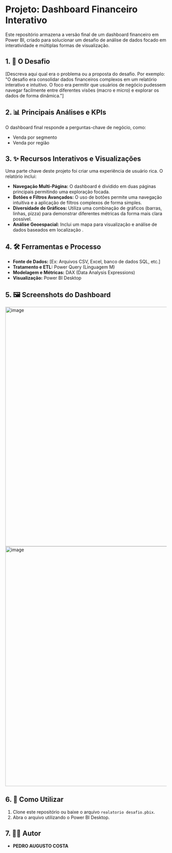 # Projeto: Dashboard Financeiro Interativo

Este repositório armazena a versão final de um dashboard financeiro em Power BI, criado para solucionar um desafio de análise de dados focado em interatividade e múltiplas formas de visualização.

## 1. 🎯 O Desafio
[Descreva aqui qual era o problema ou a proposta do desafio. Por exemplo: "O desafio era consolidar dados financeiros complexos em um relatório interativo e intuitivo. O foco era permitir que usuários de negócio pudessem navegar facilmente entre diferentes visões (macro e micro) e explorar os dados de forma dinâmica."]

## 2. 📊 Principais Análises e KPIs
O dashboard final responde a perguntas-chave de negócio, como:
* Venda por segmento
* Venda por região


## 3. ✨ Recursos Interativos e Visualizações
Uma parte chave deste projeto foi criar uma experiência de usuário rica. O relatório inclui:

* **Navegação Multi-Página:** O dashboard é dividido em duas páginas principais permitindo uma exploração focada.
* **Botões e Filtros Avançados:** O uso de botões permite uma navegação intuitiva e a aplicação de filtros complexos de forma simples.
* **Diversidade de Gráficos:** Utiliza uma combinação de gráficos (barras, linhas, pizza) para demonstrar diferentes métricas da forma mais clara possível.
* **Análise Geoespacial:** Inclui um mapa para visualização e análise de dados baseados em localização .

## 4. 🛠️ Ferramentas e Processo
* **Fonte de Dados:** [Ex: Arquivos CSV, Excel, banco de dados SQL, etc.]
* **Tratamento e ETL:** Power Query (Linguagem M)
* **Modelagem e Métricas:** DAX (Data Analysis Expressions)
* **Visualização:** Power BI Desktop

## 5. 🖼️ Screenshots do Dashboard
<img width="1340" height="748" alt="image" src="https://github.com/user-attachments/assets/8d32559e-04aa-4cdb-a240-13f6daa8f9b7" />
<img width="1341" height="749" alt="image" src="https://github.com/user-attachments/assets/6724855b-ddf4-4481-a563-9b7e86fc8b1b" />





## 6. 🚀 Como Utilizar
1.  Clone este repositório ou baixe o arquivo `realatorio desafio.pbix`.
2.  Abra o arquivo utilizando o Power BI Desktop.

## 7. 👨‍💻 Autor
* **PEDRO AUGUSTO COSTA**
